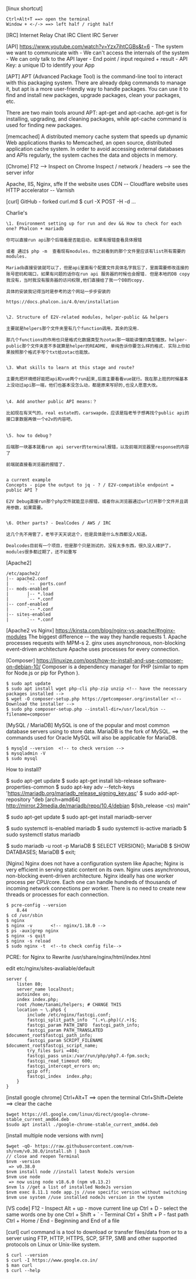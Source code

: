 
[linux shortcut]
```
Ctrl+Alt+T ==> open the terminal
Window + <-/-> ==> left half / right half

```
[IRC] 
Internet Relay Chat
IRC Client
IRC Server

[API]
https://www.youtube.com/watch?v=Yzx7ihtCGBs&t=6
	- The system we want to communicate with
	- We can't access the internals of the system
	- We can only talk to the API layer
	- End point / input required + result
	- API Key: a unique ID to identify your App

[APT]
APT (Advanced Package Tool) is the command-line tool to interact with this packaging system. There are already dpkg commands to manage it, but apt is a more user-friendly way to handle packages. You can use it to find and install new packages, upgrade packages, clean your packages, etc.

There are two main tools around APT: apt-get and apt-cache. apt-get is for installing, upgrading, and cleaning packages, while apt-cache command is used for finding new packages. 

[memcached]
A distributed memory cache system that speeds up dynamic Web applications thanks to Memcached, an open source, distributed application cache system. In order to avoid accessing external databases and APIs regularly, the system caches the data and objects in memory.

[Chrome]
F12 --> Inspect on Chrome
Inspect / network / headers --> see the server infor

Apache, IIS, Nginx, sffe
If the website uses CDN -- Cloudflare
website uses HTTP accelerator -- Varnish

[curl]
GitHub - forked curl.md
$ curl -X POST -H -d ...

Charlie's
```
\1. Environment setting up for run and dev && How to check for each one? Phalcon + mariadb

你可以直接run api那个后端看是否能启动，如果有报错查看具体报错

或者 通过$ php -m  查看现有modules，你之前看到的那个文件里应该有list所有需要的modules.

Mariadb直接安装就可以了，但是api里面有个配置文件具体名字我忘了，里面需要修改连接的账号密码和端口，如果有问题的话你在run api 服务器的时候也会报错. 但是本地的DB copy我没有，当时我没有服务器的访问权限,他们直接给了我一个DB的copy.

具体的安装我记得当时是参考的这个网站一步步安装的

https://docs.phalcon.io/4.0/en/installation


\2. Structure of E2V-related modules, helper-public && helpers

主要就是helpers那个文件夹里有几个function调用，其余的没用.

那几个functions的作用也只是格式化数据类型为zotac那一端能读懂的类型播放。helper-public那个文件夹差不多就算是helper的README, 单纯告诉你要怎么样的格式. 实际上你如果按照那个格式手写个txt给zotac也能放。


\3. What skills to learn at this stage and route?

主要先把环境搭好能把api和vue两个run起来,后面主要看看vue就行。我在那上班的时候基本上没动过api那一端，他们也基本没怎么动，都是原来写好的,也没人愿意大改。


\4. Add another public API means:？

比如现在有天气的，real estate的，carswapde，应该是指老爷子想再找个public api的接口拿数据再做一个e2v的内容吧，


\5. how to debug？

后端那一块基本就看run api server的terminal报错，以及前端浏览器里response的内容了

前端就直接看浏览器的报错了.


a current example
Concepts - pipe the output to jq - ? / E2V-compatible endpoint = public API ?

E2V Debug直接run那个php文件就能显示报错，或者你从浏览器通过url打开那个文件并且调用参数，如果需要。


\6. Other parts? - DealCodes / AWS / IRC

这几个先不用管了，老爷子天天说这个，但是具体是什么东西都没人知道。

Dealcodes目前有一个项目，但是那个只是测试的，没有太多东西，很久没人维护了，modules很多都过期了，还不如重写

```

[Apache2]
```
/etc/apache2/
|-- apache2.conf
|       `--  ports.conf
|-- mods-enabled
|       |-- *.load
|       `-- *.conf
|-- conf-enabled
|       `-- *.conf
|-- sites-enabled
|       `-- *.conf
```
[Apache2 vs Nginx]
https://kinsta.com/blog/nginx-vs-apache/#nginx-modules
The biggest difference -- the way they handle requests
	1. Apache processes requests with MPM-s 
	2. ginx uses asynchronous, non-blocking event-driven architecture
Apache uses processes for every connection.

[Composer]
https://linuxize.com/post/how-to-install-and-use-composer-on-debian-10/
Composer is a dependency manager for PHP (similar to npm for Node.js or pip for Python ).
```
$ sudo apt update
$ sudo apt install wget php-cli php-zip unzip <!-- have the necessary packages installed -->
$ wget -O composer-setup.php https://getcomposer.org/installer <!-- Download the installer -->
$ sudo php composer-setup.php --install-dir=/usr/local/bin --filename=composer
```

[MySQL / MariaDB]
MySQL is one of the popular and most common database servers using to store data. 
MariaDB is the fork of MySQL. 
	==> the commands used for Oracle MySQL will also be applicable for MariaDB.
```
$ mysqld --version  <!-- to check version -->
$ mysqladmin -V 
$ sudo mysql
```
How to install?
<!-- 1. Adding mariaDB repository -->
$ sudo apt-get update
$ sudo apt-get install lsb-release software-properties-common <!-- necessary software -->
$ sudo apt-key adv --fetch-keys 'https://mariadb.org/mariadb_release_signing_key.asc'  <!-- import the repo key to system -->
$ sudo add-apt-repository "deb [arch=amd64] http://mirror.23media.de/mariadb/repo/10.4/debian $(lsb_release -cs) main"  <!-- add the mariaDB repo to source list -->
<!-- 2. Installing mariaDB -->
$ sudo apt-get update
$ sudo apt-get install mariadb-server
<!-- 3. Checking mariaDB stauts -->
$ sudo systemctl is-enabled mariadb
$ sudo systemctl is-active mariadb
$ sudo systemctl status mariadb <!-- active 10.5.15 -->
<!-- 4. Testing mariaDB connectivity -->
$ sudo mariadb -u root -p
MariaDB $ SELECT VERSION();
MariaDB $ SHOW DATABASES;
MariaDB $ exit;

[Nginx]
Nginx does not have a configuration system like Apache;
Nginx is very efficient in serving static content on its own.
Nginx uses asynchronous, non-blocking event-driven architecture.
Nginx ideally has one worker process per CPU/core. Each one can handle hundreds of thousands of incoming network connections per worker. There is no need to create new threads or processes for each connection.
```
$ pcre-config --version
	8.44
$ cd /usr/sbin
$ nginx
$ nginx -v       <!-- nginx/1.18.0 -->
$ ps -aux|grep nginx
$ nginx -s quit
$ nginx -s reload
$ sudo nginx -t  <!--to check config file-->
```
PCRE: for Nginx to Rewrite
/usr/share/nginx/html/index.html

edit etc/nginx/sites-avaliable/default
```
server {
	listen 80;
	server_name localhost;
	autoindex on;
	index index.php;
	root /home/tanami/helpers; # CHANGE THIS
	location ~ \.php$ {
		include /etc/nginx/fastcgi.conf;
		fastcgi_split_path_info  ^(.+\.php)(/.+)$;
		fastcgi_param PATH_INFO  fastcgi_path_info;
		fastcgi_param PATH_TRANSLATED $document_root$fastcgi_path_info;
		fastcgi_param SCRIPT_FILENAME $document_root$fastcgi_script_name;
		try_files $uri =404;
		fastcgi_pass unix:/var/run/php/php7.4-fpm.sock;
		fastcgi_read_timeout 600;
		fastcgi_intercept_errors on;
		gzip off;
		fastcgi_index  index.php;
	}
}

```

[install google chrome]
Ctrl+Alt+T ==> open the terminal
Ctrl+Shift+Delete ==> clear the cache

```
$wget https://dl.google.com/linux/direct/google-chrome-stable_current_amd64.deb
$sudo apt install ./google-chrome-stable_current_amd64.deb
```

[install multiple node versions with nvm]
```
$wget -qO- https://raw.githubusercontent.com/nvm-sh/nvm/v0.38.0/install.sh | bash
// close and reopen Terminal
$nvm -version
 => v0.38.0
$nvm install node //install latest NodeJs version
$nvm use node 
 => now using node v18.6.0 (npm v8.13.2)
$nvm ls //get a list of installed NodeJs version
$nvm exec 8.11.1 node app.js //use specific version without switching
$nvm use system //use installed nodeJs version in the system
```

[VS code]
F12 - Inspect
Alt + up - move current line up
Ctrl + D - select the same words one by one
Ctrl + Shift + ` - Terminal
Ctrl + Shift + P - fast path
Ctrl + Home / End - Beginning and End of a file

[curl]
curl command is a tool to download or transfer files/data from or to a server using FTP, HTTP, HTTPS, SCP, SFTP, SMB and other supported protocols on Linux or Unix-like system.
```
$ curl --version
$ curl -I https://www.google.co.in/
$ man curl
$ curl --help
```
